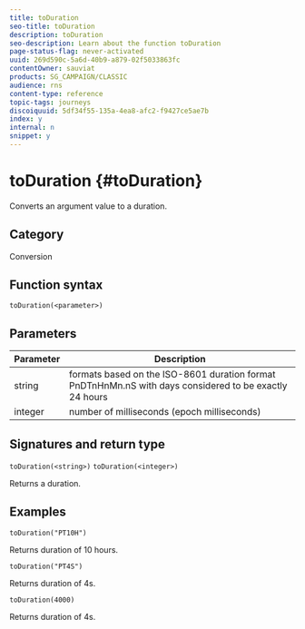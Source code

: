 ```yaml
---
title: toDuration
seo-title: toDuration
description: toDuration
seo-description: Learn about the function toDuration
page-status-flag: never-activated
uuid: 269d590c-5a6d-40b9-a879-02f5033863fc
contentOwner: sauviat
products: SG_CAMPAIGN/CLASSIC
audience: rns
content-type: reference
topic-tags: journeys
discoiquuid: 5df34f55-135a-4ea8-afc2-f9427ce5ae7b
index: y
internal: n
snippet: y
---
```


# toDuration {#toDuration}

Converts an argument value to a duration.

## Category

Conversion

## Function syntax

`toDuration(<parameter>)`

## Parameters

|Parameter|Description|
|--- |--- |
|string|formats based on the ISO-8601 duration format PnDTnHnMn.nS with days considered to be exactly 24 hours|
|integer|number of milliseconds (epoch milliseconds)|

## Signatures and return type

`toDuration(<string>)`
`toDuration(<integer>)`

Returns a duration.

## Examples

`toDuration("PT10H")`

Returns duration of 10 hours.

`toDuration("PT4S")`

Returns duration of 4s.

`toDuration(4000)`

Returns duration of 4s.
